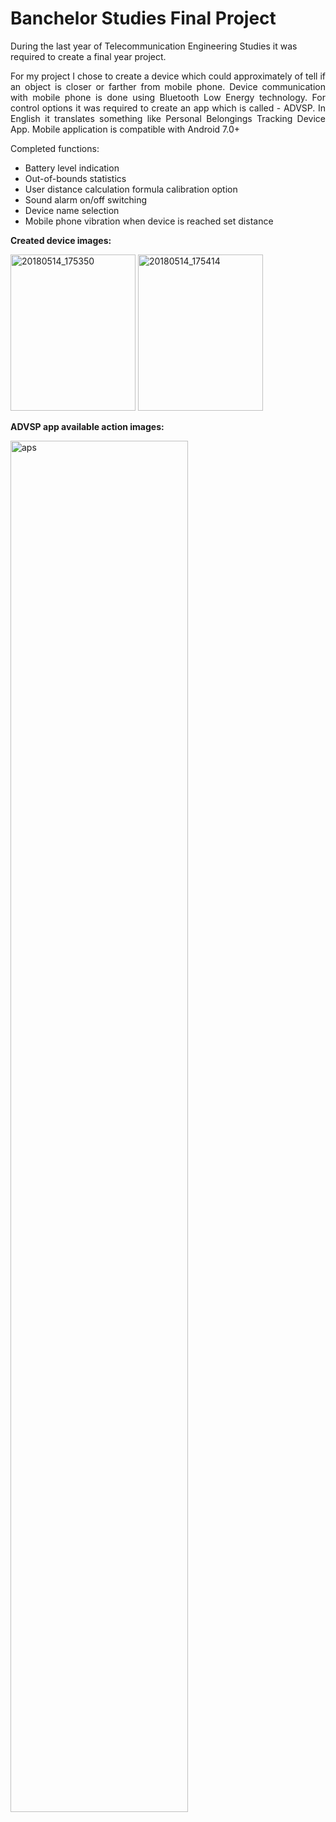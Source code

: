 # Banchelor Studies Final Project

During the last year of Telecommunication Engineering Studies it was required to create a final year project. 
<p align="justify"> 
For my project I chose to create a device which could approximately of tell if an object is closer or farther from mobile phone.
Device communication with mobile phone is done using Bluetooth Low Energy technology. For control options it was required to create
an app which is called - ADVSP. In English it translates something like Personal Belongings Tracking Device App. Mobile application is compatible with Android 7.0+ </p>

Completed functions: 
* Battery level indication
* Out-of-bounds statistics
* User distance calculation formula calibration option
* Sound alarm on/off switching
* Device name selection
* Mobile phone vibration when device is reached set distance

<strong>Created device images:</strong>

<img src="https://preview.ibb.co/dvsMXT/20180514_175350.jpg" width="200" height="250" alt="20180514_175350" border="0"/> <img src="https://image.ibb.co/mJcDCT/20180514_175414.jpg" width="200" height="250" alt="20180514_175414" border="0">

<strong>ADVSP app available action images:</strong>

<img src="https://preview.ibb.co/i7QbhT/aps.png" width="75%" height="75%" alt="aps" border="0">
